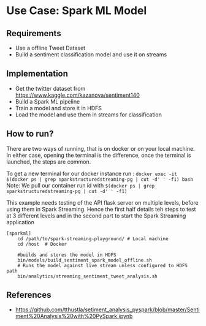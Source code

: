# Use Case: Spark ML Model

## Requirements
- Use a offline Tweet Dataset
- Build a sentiment classification model and use it on streams

## Implementation
- Get the twitter dataset from https://www.kaggle.com/kazanova/sentiment140
- Build a Spark ML pipeline 
- Train a model and store it in HDFS
- Load the model and use them in streams for classification

## How to run?
There are two ways of running, that is on docker or on your local machine. In either case, opening the terminal
is the difference, once the terminal is launched, the steps are common. 

To get a new terminal for our docker instance run : `docker exec -it $(docker ps | grep sparkstructuredstreaming-pg | cut -d' ' -f1) bash`
Note: We pull our container run id with `$(docker ps | grep sparkstructuredstreaming-pg | cut -d' ' -f1)`

This example needs testing of the API flask server on multiple levels, before using them in Spark Streaming.
Hence the first half details teh steps to test at 3 different levels and in the second part to start the 
Spark Streaming application

```
[sparkml]
    cd /path/to/spark-streaming-playground/ # Local machine
    cd /host  # Docker
    
    #builds and stores the model in HDFS
    bin/models/build_sentiment_spark_model_offline.sh
    # Runs the model against live stream unless configured to HDFS path
    bin/analytics/streaming_sentiment_tweet_analysis.sh
```

## References
- https://github.com/tthustla/setiment_analysis_pyspark/blob/master/Sentiment%20Analysis%20with%20PySpark.ipynb
